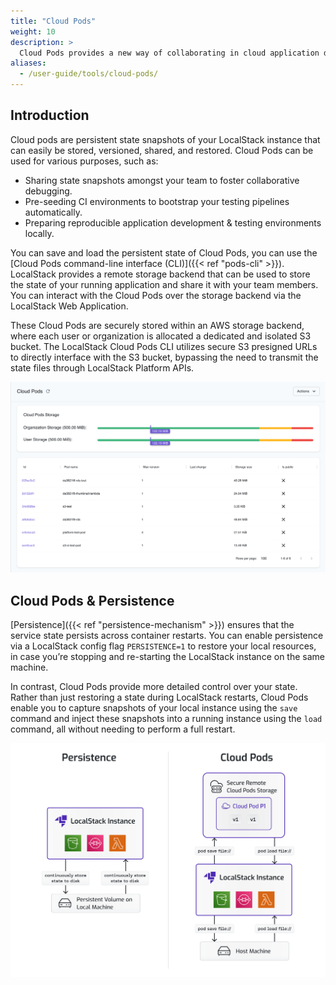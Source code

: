 ```yaml
---
title: "Cloud Pods"
weight: 10
description: >
  Cloud Pods provides a new way of collaborating in cloud application development workflows.
aliases:
  - /user-guide/tools/cloud-pods/
---
```


## Introduction

Cloud pods are persistent state snapshots of your LocalStack instance that can easily be stored, versioned, shared, and restored. Cloud Pods can be used for various purposes, such as:

- Sharing state snapshots amongst your team to foster collaborative debugging.
- Pre-seeding CI environments to bootstrap your testing pipelines automatically.
- Preparing reproducible application development & testing environments locally.

You can save and load the persistent state of Cloud Pods, you can use the [Cloud Pods command-line interface (CLI)]({{< ref "pods-cli" >}}). LocalStack provides a remote storage backend that can be used to store the state of your running application and share it with your team members. You can interact with the Cloud Pods over the storage backend via the LocalStack Web Application.

These Cloud Pods are securely stored within an AWS storage backend, where each user or organization is allocated a dedicated and isolated S3 bucket. The LocalStack Cloud Pods CLI utilizes secure S3 presigned URLs to directly interface with the S3 bucket, bypassing the need to transmit the state files through LocalStack Platform APIs.

<img src="pods-ui.png" alt="Cloud Pods Web UI" title="Cloud Pods Web UI" width="800" />

## Cloud Pods & Persistence

[Persistence]({{< ref "persistence-mechanism" >}}) ensures that the service state persists across container restarts. You can enable persistence via a LocalStack config flag `PERSISTENCE=1` to restore your local resources, in case you’re stopping and re-starting the LocalStack instance on the same machine.

In contrast, Cloud Pods provide more detailed control over your state. Rather than just restoring a state during LocalStack restarts, Cloud Pods enable you to capture snapshots of your local instance using the `save` command and inject these snapshots into a running instance using the `load` command, all without needing to perform a full restart.

<img src="cloud-pods-persistence.png" alt="Cloud Pods v/s Persistence" title="Cloud Pods v/s Persistence" width="800" />
